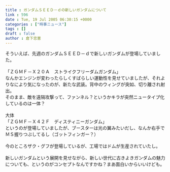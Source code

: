 ```yaml
---
title : ガンダムＳＥＥＤ－ｄの新しいガンダムについて
link : 596
date : Tue, 19 Jul 2005 06:30:15 +0000
categories : ["時事ニュース"]
tags : []
draft : false
author : 倉下忠憲
---
```


そういえば、先週のガンダムＳＥＥＤ－ｄで新しいガンダムが登場していました。<BR><BR>「ＺＧＭＦ－Ｘ２０Ａ　ストライクフリーダムガンダム」<BR>なんかエンジンが変わったらしくすばらしい運動性を見せていましたが、それよりなにより気になったのが、新たな武装。背中のウィングが突如、切り離され射出。<BR>そのまま、敵を遠隔攻撃って、ファンネル？というかキラが突然ニュータイプ化しているのは一体？<BR><BR>大体<BR>「ＺＧＭＦ－Ｘ４２Ｆ　ディスティニーガンダム」<BR>というのが登場していましたが、ブースターは光の翼みたいだし、なんか右手でＭＳ握りつぶしてるし（ゴットフィンガー？）<BR><BR>今のところザク・グフが登場しているが、工場ではドムが生産されていたし。<BR><BR>新しいガンダムという展開を見せながら、新しい世代に古きよきガンダムの魅力についても、というのがコンセプトなんですかね？まあ面白いからいいけども。<br><br>
